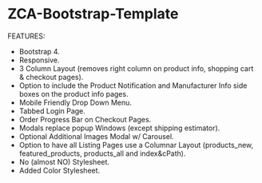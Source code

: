 # ZCA-Bootstrap-Template

FEATURES:
- Bootstrap 4.
- Responsive.
- 3 Column Layout (removes right column on product info, shopping cart & checkout pages).
- Option to include the Product Notification and Manufacturer Info side boxes on the product info pages.
- Mobile Friendly Drop Down Menu.
- Tabbed Login Page.
- Order Progress Bar on Checkout Pages.
- Modals replace popup Windows (except shipping estimator).
- Optional Additional Images Modal w/ Carousel.
- Option to have all Listing Pages use a Columnar Layout (products_new, featured_products, products_all and index&cPath).
- No (almost NO) Stylesheet.
- Added Color Stylesheet.
